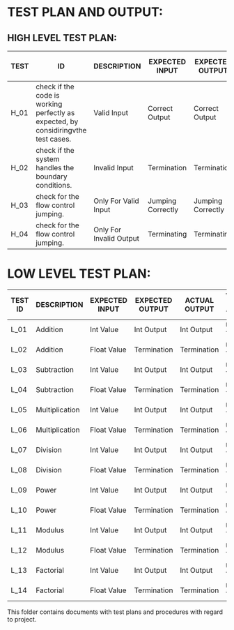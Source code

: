 # TEST PLAN AND OUTPUT:
## HIGH LEVEL TEST PLAN:
|TEST | ID	  |         DESCRIPTION	 |          EXPECTED INPUT    |      	EXPECTED OUTPUT	|      ACTUAL OUTPUT	  |        TYPE OF TEST|
|-----|--------|----------------------|-----------------------------|------------------------|--------------------|---------------------|
|H_01 |	check if the code is working perfectly as expected, by considiringvthe test cases.|	Valid Input |	Correct Output 	|Correct Output |	Done By Manual |Testing. |
|H_02	|check if the system handles the boundary conditions.|	 Invalid Input|	 Termination	 |Termination |	Done By Manual|Testing. |
|H_03 |	check for the flow control jumping.| 	Only For Valid Input |	 Jumping Correctly|	Jumping Correctly |	Done By Manual| Testing.| 
|H_04 |	check for the flow control jumping. |	 Only For Invalid Output|	 Terminating|	Terminating |	Done By Manual| Testing.|
# LOW LEVEL TEST PLAN:
|TEST ID|	DESCRIPTION|	EXPECTED INPUT|	EXPECTED OUTPUT|	ACTUAL OUTPUT|	TYPE OF TEST|
|-------|--------------|-----------------|-----------------|----------------|--------------|
| L_01|	Addition|	Int Value	|Int Output|	Int Output|	Unit Test
| L_02|	Addition	| Float Value|	Termination |	Termination|  	 Unit Test|
| L_03|	Subtraction|	 Int Value	|Int Output |	 Int Output	|Unit Test |
| L_04|	Subtraction	| Float Value	|Termination|  	Termination|  	Unit Test| 
| L_05|	 Multiplication|	 Int Value|	Int Output| 	Int Output |	 Unit Test|
| L_06|	 Multiplication	| Float Value|	 Termination |	Termination|  	 Unit Test|
| L_07|	Division 	| Int Value	| Int Output|	Int Output| 	 Unit Test |
| L_08|	Division|	Float Value| 	 Termination |	Termination|  	 Unit Test|
| L_09|	Power 	|Int Value 	| Int Output|	Int Output |	 Unit Test|
| L_10|	Power	|Float Value |	 Termination| 	Termination | 	 Unit Test|
| L_11|	Modulus| 	 Int Value	|Int Output |	 Int Output	 |Unit Test|
| L_12|	Modulus |	Float Value 	| Termination| 	 Termination|	 Unit Test|
| L_13|	Factorial|	 Int Value	 |Int Output	|Int Output 	| Unit Test|
| L_14|	Factorial|	Float Value| 	 Termination |	Termination|  	 Unit Test|


This folder contains documents with test plans and procedures with regard to project.
